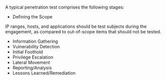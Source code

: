 A typical penetration test comprises the following stages:

- Defining the Scope

IP ranges, hosts, and applications should be test subjects during the engagement, as compared to out-of-scope items that should not be tested.

- Information Gathering
- Vulnerability Detection
- Initial Foothold
- Privilege Escalation
- Lateral Movement
- Reporting/Analysis
- Lessons Learned/Remediation